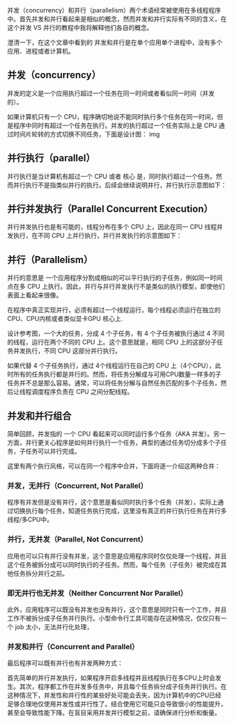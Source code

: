 并发（concurrency）和并行（parallelism）两个术语经常被使用在多线程程序中。首先并发和并行看起来是相似的概念，然而并发和并行实际有不同的含义，在这个并发 VS 并行的教程中我将解释他们各自的概念。

澄清一下，在这个文章中看到的 并发和并行是在单个应用单个进程中，没有多个应用、进程或者计算机。

## 并发（concurrency）

并发的定义是一个应用执行超过一个任务在同一时间或者看似同一时间（并发的）。

如果计算机只有一个 CPU，程序确切地说不能同时执行多个任务在同一时间，但是程序中同时有超过一个任务在执行。并发的执行超过一个任务实际上是 CPU 通过时间片轮转的方式切换不同任务，下面是设计图：
img

## 并行执行（parallel）

并行执行是当计算机有超过一个 CPU 或者 核心 是，同时执行超过一个任务。然而并行执行不是指类似并行的执行。后续会继续说明并行，并行执行示意图如下：

## 并行并发执行（Parallel Concurrent Execution）

并行并发执行也是有可能的，线程分布在多个 CPU 上，因此在同一 CPU 线程并发执行，在不同 CPU 上并行执行，并行并发执行的示意图如下：

## 并行（Parallelism）

并行的意思是 一个应用程序分割成相似的可以平行执行的子任务，例如同一时间点在多 CPU 上执行。因此，并行与并行并发执行不是类似的执行模型，即使他们表面上看起来很像。

在程序中真正实现并行，必须有超过一个线程运行，每个线程必须运行在独立的 CPU、CPU内核或者类似显卡GPU 核心上.

设计参考图，一个大的任务，分成 4 个子任务，有 4 个子任务被执行通过 4 不同的线程，运行在两个不同的 CPU 上。这个意思就是，相同 CPU 上的这部分子任务并发执行，不同 CPU 这部分并行执行。

如果代替 4 个子任务执行，通过 4个线程运行在自己的 CPU 上（4个CPU），此时所有的任务执行都是并行的。然而，将任务分解成与可用CPU数量一样多的子任务并不总是那么容易。通常，可以将任务分解与自然任务匹配的多个子任务，然后让线程调度程序负责在 CPU 之间分配线程。

## 并发和并行组合

简单回顾，并发指的 一个 CPU 看起来可以同时运行多个任务（AKA 并发）。另一方面，并行更关心程序是如何并行执行一个任务，典型的通过任务切分成多个子任务，子任务可以并行完成。

这里有两个执行风格，可以在同一个程序中合并，下面将逐一介绍这两种合并：

### 并发，无并行（Concurrent, Not Parallel）

程序有并发但是没有并行，这个意思是看似同时执行多个任务（并发），实际上通过切换执行每个任务，知道任务执行完成，这里没有真正的并行执行任务在并行多线程/多CPU中。

### 并行，无并发（Parallel, Not Concurrent）

应用也可以只有并行没有并发，这个意思是应用程序同时仅仅处理一个线程，并且这个任务被拆分成可以同时执行的子任务。然而，每个任务（子任务）被完成在其他任务拆分并行之前。

### 即无并行也无并发（Neither Concurrent Nor Parallel）
此外，应用程序可以既没有并发也没有并行，这个意思是同时只有一个工作，并且工作不被拆分成子任务并行执行。小型命令行工具可能存在这种情况，仅仅只有一个 job 太小，无法并行化处理，

### 并发和并行（Concurrent and Parallel）

最后程序可以既有并行也有并发两种方式：

首先简单的并行并发执行，如果程序开启多线程并且线程执行在多CPU上时会发生。其次，程序都工作在并发多任务中，并且每个任务拆分成子任务并行执行。在这种情况下，并发性和并行性的某些好处可能会丢失，因为计算机中的CPU已经足够合理地仅使用并发性或并行性了。结合使用它可能只会导致很小的性能提升，甚至会导致性能下降。在盲目采用并发并行模型之前，请确保进行分析和衡量。